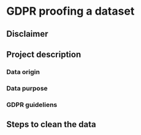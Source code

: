 # GDPR proofing a dataset

## Disclaimer

## Project description 
### Data origin
### Data purpose
### GDPR guideliens

## Steps to clean the data
